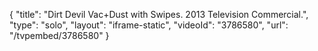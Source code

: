 {
    "title": "Dirt Devil Vac+Dust with Swipes. 2013 Television Commercial.",
    "type": "solo",
    "layout": "iframe-static",
    "videoId": "3786580",
    "url": "\/tvpembed\/3786580"
}